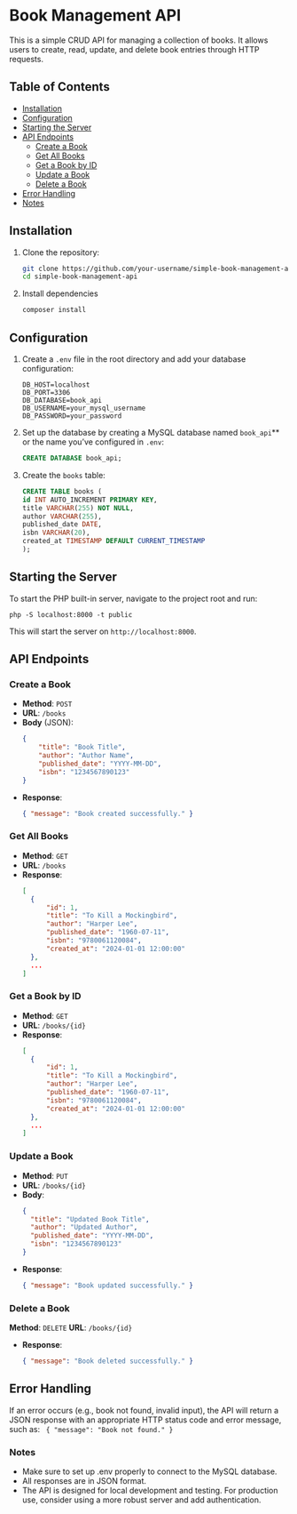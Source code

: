 # Book Management API

This is a simple CRUD API for managing a collection of books. It allows users to create, read, update, and delete book entries through HTTP requests.

## Table of Contents
- [Installation](#installation)
- [Configuration](#configuration)
- [Starting the Server](#starting-the-server)
- [API Endpoints](#api-endpoints)
    - [Create a Book](#create-a-book)
    - [Get All Books](#get-all-books)
    - [Get a Book by ID](#get-a-book-by-id)
    - [Update a Book](#update-a-book)
    - [Delete a Book](#delete-a-book)
- [Error Handling](#error-handling)
- [Notes](#notes)


## Installation

1. Clone the repository:
   ```bash
   git clone https://github.com/your-username/simple-book-management-api.git
   cd simple-book-management-api
   
2. Install dependencies
    ```bash
   composer install

## Configuration

1. Create a `.env` file in the root directory and add your database configuration:
    ```plaintext
   DB_HOST=localhost
   DB_PORT=3306
    DB_DATABASE=book_api
    DB_USERNAME=your_mysql_username
    DB_PASSWORD=your_password
   
2. Set up the database by creating a MySQL database named `book_api`** or the name you’ve configured in `.env`:
    ```sql
   CREATE DATABASE book_api;

3. Create the `books` table:
    ```sql
   CREATE TABLE books (
    id INT AUTO_INCREMENT PRIMARY KEY,
    title VARCHAR(255) NOT NULL,
    author VARCHAR(255),
    published_date DATE,
    isbn VARCHAR(20),
    created_at TIMESTAMP DEFAULT CURRENT_TIMESTAMP
    );

## Starting the Server

To start the PHP built-in server, navigate to the project root and run:
    
    php -S localhost:8000 -t public

This will start the server on `http://localhost:8000`.

## API Endpoints

### Create a Book

- **Method**: `POST`
- **URL**: `/books`
- **Body** (JSON):
  ```json
  {
      "title": "Book Title",
      "author": "Author Name",
      "published_date": "YYYY-MM-DD",
      "isbn": "1234567890123"
  }

- **Response**:
  ```json
  { "message": "Book created successfully." }

### Get All Books

- **Method**: `GET`
- **URL**: `/books`
- **Response**:
  ```json
  [
    {
        "id": 1,
        "title": "To Kill a Mockingbird",
        "author": "Harper Lee",
        "published_date": "1960-07-11",
        "isbn": "9780061120084",
        "created_at": "2024-01-01 12:00:00"
    },
    ...
  ]

### Get a Book by ID

- **Method**: `GET`
- **URL**: `/books/{id}`
- **Response**:
  ```json
  [
    {
        "id": 1,
        "title": "To Kill a Mockingbird",
        "author": "Harper Lee",
        "published_date": "1960-07-11",
        "isbn": "9780061120084",
        "created_at": "2024-01-01 12:00:00"
    },
    ...
  ]

### Update a Book

- **Method**: `PUT`
- **URL**: `/books/{id}`
- **Body**:
  ```json
  {
    "title": "Updated Book Title",
    "author": "Updated Author",
    "published_date": "YYYY-MM-DD",
    "isbn": "1234567890123"
  }

- **Response**:
  ```json
  { "message": "Book updated successfully." }

### Delete a Book

**Method**: `DELETE`
**URL**: `/books/{id}`
- **Response**:
  ```json
  { "message": "Book deleted successfully." }


## Error Handling
If an error occurs (e.g., book not found, invalid input), the API will return a JSON response with an appropriate HTTP status code and error message, such as:
`  { "message": "Book not found." } 
`
### Notes

* Make sure to set up .env properly to connect to the MySQL database.
* All responses are in JSON format.
* The API is designed for local development and testing. For production use, consider using a more robust server and add authentication.